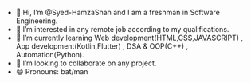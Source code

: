 - 👋 Hi, I’m @Syed-HamzaShah and I am a freshman in Software Engineering.
- 👀 I’m interested in any remote job according to my qualifications.
- 🌱 I’m currently learning Web development(HTML,CSS,JAVASCRIPT) , App development(Kotlin,Flutter) , DSA & OOP(C++) , Automation(Python).
- 💞️ I’m looking to collaborate on any project.
- 😄 Pronouns: bat/man
